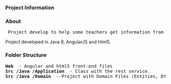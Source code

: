 <h3> Project Information </h3>
<p> <h3> About </h3> </p>
<pre> Project develop to help some teachers get information from theirs students with a quiz.</pre>
<p> Project developed in Java 8, AngularJS and html5. </p>
<p> <h3> Folder Structure </h3> </p>
<pre>
<b>Web </b> - Angular and html5 front-end files
<b>Src /Java /Application </b> - Class with the rest service.
<b>Src /Java /Domain </b> --Project with Domain Files (Entities, Dtos and Repos)
</pre>


